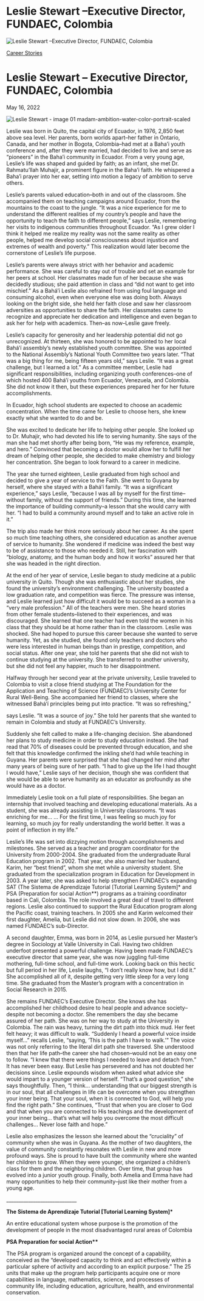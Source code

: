 # Leslie Stewart –Executive Director, FUNDAEC, Colombia

![Leslie Stewart –Executive Director, FUNDAEC, Colombia](https://madamambition.com/wp-content/uploads/2022/05/Leslie-Stewart-image-01-madam-ambition-water-color-portrait-scaled-1.jpg)

[Career Stories](https://madamambition.com/category/career-stories/)

Leslie Stewart – Executive Director, FUNDAEC, Colombia
======================================================

May 16, 2022

![](https://madamambition.com/wp-content/uploads/2022/05/Leslie-Stewart-image-01-madam-ambition-water-color-portrait-scaled-1.jpg "Leslie Stewart - image 01 madam-ambition-water-color-portrait-scaled")

Leslie was born in Quito, the capital city of Ecuador, in 1976, 2,850 feet above sea level. Her parents, born worlds apart–her father in Ontario, Canada, and her mother in Bogota, Colombia–had met at a Baha’i youth conference and, after they were married, had decided to live and serve as “pioneers” in the Baha’i community in Ecuador. From a very young age, Leslie’s life was shaped and guided by faith; as an infant, she met Dr. Rahmatu’llah Muhajir, a prominent figure in the Baha’i faith. He whispered a Baha’i prayer into her ear, setting into motion a legacy of ambition to serve others.

Leslie’s parents valued education–both in and out of the classroom. She accompanied them on teaching campaigns around Ecuador, from the mountains to the coast to the jungle. “It was a nice experience for me to understand the different realities of my country’s people and have the opportunity to teach the faith to different people,” says Leslie, remembering her visits to indigenous communities throughout Ecuador. “As I grew older I think it helped me realize my reality was not the same reality as other people, helped me develop social consciousness about injustice and extremes of wealth and poverty.” This realization would later become the cornerstone of Leslie’s life purpose.

Leslie’s parents were always strict with her behavior and academic performance. She was careful to stay out of trouble and set an example for her peers at school. Her classmates made fun of her because she was decidedly studious; she paid attention in class and “did not want to get into mischief.” As a Bahá’í Leslie also refrained from using foul language and consuming alcohol, even when everyone else was doing both. Always looking on the bright side, she held her faith close and saw her classroom adversities as opportunities to share the faith. Her classmates came to recognize and appreciate her dedication and intelligence and even began to ask her for help with academics. Then–as now–Leslie gave freely.

Leslie’s capacity for generosity and her leadership potential did not go unrecognized. At thirteen, she was honored to be appointed to her local Bahá’í assembly’s newly established youth committee. She was appointed to the National Assembly’s National Youth Committee two years later. “That was a big thing for me, being fifteen years old,” says Leslie. “It was a great challenge, but I learned a lot.” As a committee member, Leslie had significant responsibilities, including organizing youth conferences–one of which hosted 400 Bahá’í youths from Ecuador, Venezuela, and Colombia. She did not know it then, but these experiences prepared her for her future accomplishments.

In Ecuador, high school students are expected to choose an academic concentration. When the time came for Leslie to choose hers, she knew exactly what she wanted to do and be.

She was excited to dedicate her life to helping other people. She looked up to Dr. Muhajir, who had devoted his life to serving humanity. She says of the man she had met shortly after being born, “He was my reference, example, and hero.” Convinced that becoming a doctor would allow her to fulfill her dream of helping other people, she decided to make chemistry and biology her concentration. She began to look forward to a career in medicine.

The year she turned eighteen, Leslie graduated from high school and decided to give a year of service to the Faith. She went to Guyana by herself, where she stayed with a Bahá’í family. “It was a significant experience,” says Leslie, “because I was all by myself for the first time–without family, without the support of friends.” During this time, she learned the importance of building community–a lesson that she would carry with her. “I had to build a community around myself and to take an active role in it.”

The trip also made her think more seriously about her career. As she spent so much time teaching others, she considered education as another avenue of service to humanity. She wondered if medicine was indeed the best way to be of assistance to those who needed it. Still, her fascination with “biology, anatomy, and the human body and how it works” assured her that she was headed in the right direction.

At the end of her year of service, Leslie began to study medicine at a public university in Quito. Though she was enthusiastic about her studies, she found the university’s environment challenging. The university boasted a low graduation rate, and competition was fierce. The pressure was intense, and Leslie learned just how difficult it would be to succeed as a woman in a “very male profession.” All of the teachers were men. She heard stories from other female students–listened to their experiences, and was discouraged. She learned that one teacher had even told the women in his class that they should be at home rather than in the classroom. Leslie was shocked. She had hoped to pursue this career because she wanted to serve humanity. Yet, as she studied, she found only teachers and doctors who were less interested in human beings than in prestige, competition, and social status. After one year, she told her parents that she did not wish to continue studying at the university. She transferred to another university, but she did not feel any happier, much to her disappointment.

Halfway through her second year at the private university, Leslie traveled to Colombia to visit a close friend studying at The Foundation for the Application and Teaching of Science (FUNDAEC)’s University Center for Rural Well-Being. She accompanied her friend to classes, where she witnessed Bahá’í principles being put into practice. “It was so refreshing,”

says Leslie. “It was a source of joy.” She told her parents that she wanted to remain in Colombia and study at FUNDAEC’s University.

Suddenly she felt called to make a life-changing decision. She abandoned her plans to study medicine in order to study education instead. She had read that 70% of diseases could be prevented through education, and she felt that this knowledge confirmed the inkling she’d had while teaching in Guyana. Her parents were surprised that she had changed her mind after many years of being sure of her path. “I had to give up the life I had thought I would have,” Leslie says of her decision, though she was confident that she would be able to serve humanity as an educator as profoundly as she would have as a doctor.

Immediately Leslie took on a full plate of responsibilities. She began an internship that involved teaching and developing educational materials. As a student, she was already assisting in University classrooms. “It was enriching for me… … For the first time, I was feeling so much joy for learning, so much joy for really understanding the world better. It was a point of inflection in my life.”

Leslie’s life was set into dizzying motion through accomplishments and milestones. She served as a teacher and program coordinator for the University from 2000-2004. She graduated from the undergraduate Rural Education program in 2002. That year, she also married her husband, Karim, her “best friend”, whom she met while a university student. She graduated from the specialization program in Education for Development in 2003. A year later, she was asked to help strengthen FUNDAEC’s expanding SAT (The Sistema de Aprendizaje Tutorial [Tutorial Learning System]\* and PSA (Preparation for social Action\*\*) programs as a training coordinator based in Cali, Colombia. The role involved a great deal of travel to different regions. Leslie also continued to support the Rural Education program along the Pacific coast, training teachers. In 2005 she and Karim welcomed their first daughter, Amelia, but Leslie did not slow down. In 2006, she was named FUNDAEC’s sub-Director.

A second daughter, Emma, was born in 2014, as Leslie pursued her Master’s degree in Sociology at Valle University in Cali. Having two children underfoot presented a powerful challenge. Having been made FUNDAEC’s executive director that same year, she was now juggling full-time mothering, full-time school, and full-time work. Looking back on this hectic but full period in her life, Leslie laughs, “I don’t really know how, but I did it.” She accomplished all of it, despite getting very little sleep for a very long time. She graduated from the Master’s program with a concentration in Social Research in 2015.

She remains FUNDAEC’s Executive Director. She knows she has accomplished her childhood desire to heal people and advance society–despite not becoming a doctor. She remembers the day she became assured of her path. She was on her way to study at the University in Colombia. The rain was heavy, turning the dirt path into thick mud. Her feet felt heavy; it was difficult to walk. “Suddenly I heard a powerful voice inside myself…” recalls Leslie, “saying, ‘This is the path I have to walk.’” The voice was not only referring to the literal dirt path she traversed. She understood then that her life path–the career she had chosen–would not be an easy one to follow. “I knew that there were things I needed to leave and detach from.” It has never been easy. But Leslie has persevered and has not doubted her decisions since. Leslie expounds wisdom when asked what advice she would impart to a younger version of herself. “That’s a good question,” she says thoughtfully. Then, “I think… understanding that our biggest strength is in our soul, that all challenges in life can be overcome when you strengthen your inner being. That your soul, when it is connected to God, will help you find the right path.” She continues, “Trust that when you are closer to God and that when you are connected to His teachings and the development of your inner being… that’s what will help you overcome the most difficult challenges… Never lose faith and hope.”

Leslie also emphasizes the lesson she learned about the “cruciality” of community when she was in Guyana. As the mother of two daughters, the value of community constantly resonates with Leslie in new and more profound ways. She is proud to have built the community where she wanted her children to grow. When they were younger, she organized a children’s class for them and the neighboring children. Over time, that group has evolved into a junior youth group. Finally, both Amelia and Emma have had many opportunities to help their community–just like their mother from a young age.

\_\_\_\_\_\_\_\_\_\_\_\_\_\_\_\_\_\_\_\_\_\_\_\_\_\_\_\_\_

**The Sistema de Aprendizaje Tutorial [Tutorial Learning System]\***

An entire educational system whose purpose is the promotion of the development of people in the most disadvantaged rural areas of Colombia

**PSA Preparation for social Action\*\***

The PSA program is organized around the concept of a capability, conceived as the “developed capacity to think and act effectively within a particular sphere of activity and according to an explicit purpose.” The 25 units that make up the program help participants acquire one or more capabilities in language, mathematics, science, and processes of community life, including education, agriculture, health, and environmental conservation.